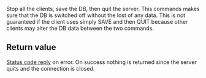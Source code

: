 

Stop all the clients, save the DB, then quit the server. This commands
makes sure that the DB is switched off without the lost of any data.
This is not guaranteed if the client uses simply SAVE and then
QUIT because other clients may alter the DB data between the two
commands.

## Return value

[Status code reply][1] on error. On success nothing is returned since the server
quits and the connection is closed.



[1]: /p/redis/wiki/ReplyTypes
